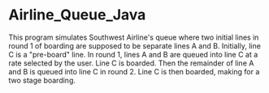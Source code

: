 # Airline_Queue_Java

This program simulates Southwest Airline's queue where two initial lines in round 1 of boarding are supposed to be separate lines A and B. Initially, line C is a "pre-board" line. In round 1, lines A and B are queued into line C at a rate selected by the user. Line C is boarded. Then the remainder of line A and B is queued into line C in round 2. Line C is then boarded, making for a two stage boarding.  
